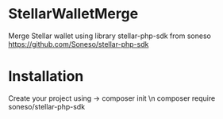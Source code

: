 # StellarWalletMerge
Merge Stellar wallet using library stellar-php-sdk from soneso https://github.com/Soneso/stellar-php-sdk

# Installation
Create your project using -> composer init \n
composer require soneso/stellar-php-sdk
